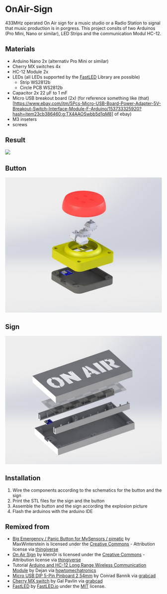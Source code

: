 # OnAir-Sign
433MHz operated On Air sign for a music studio or a Radio Station to signal that music production is in porgress. 
This project consits of two Arduinos (Pro Mini, Nano or similar), LED Strips and the communication Modul HC-12. 

## Materials
* Arduino Nano 2x (alternativ Pro Mini or similar)
* Cherry MX switches 4x
* HC-12 Module 2x 
* LEDs (all LEDs supported by the [FastLED](https://github.com/FastLED/FastLED) Library are possible)
  * Strip WS2812b 
  * Circle PCB WS2812b
* Capacitor 2x 22 µF to 1 mF
* Micro USB breakout board (2x) (for reference something like (that)[https://www.ebay.com/itm/5Pcs-Micro-USB-Board-Power-Adapter-5V-Breakout-Switch-Interface-Module-F-Arduino/153733325920?hash=item23cb386460:g:TX4AAOSwbb5d1qM8] of ebay)
* M3 inseters
* screws

## Result

![](media/result.gif)

## Button

![](media/Button.JPG)

## Sign

![](media/Sign.JPG)

## Installation

1. Wire the components according to the schematics for the button and the sign
1. Print the STL files for the sign and the button
1. Assemble the button and the sign according the explosion picture
1. Flash the arduinos with the arduino IDE

## Remixed from

* [Big Emergency / Panic Button for MySensors / pimatic](https://www.thingiverse.com/thing:1406545) by MaxWinterstein is licensed under the [Creative Commons](http://creativecommons.org/licenses/by/3.0/) - Attribution license via [thingiverse](https://www.thingiverse.com/)
* [On Air Sign](https://www.thingiverse.com/thing:2847029) by klein0r is licensed under the [Creative Commons](http://creativecommons.org/licenses/by/3.0/) - Attribution license via [thingiverse](https://www.thingiverse.com/)
* Tutorial [Arduino and HC-12 Long Range Wireless Communication Module](https://howtomechatronics.com/tutorials/arduino/arduino-and-hc-12-long-range-wireless-communication-module/) by Dejan via [howtomechatronics](https://howtomechatronics.com/)
* [Micro USB DIP 5-Pin Pinboard 2,54mm](https://grabcad.com/library/micro-usb-dip-5-pin-pinboard-2-54mm-1) by Conrad Bannik via [grabcad](https://grabcad.com/)
* [Cherry MX switch](https://grabcad.com/library/cherry-mx-switch-2) by Gal Pavlin via [grabcad](https://grabcad.com/)
* [FastLED](https://github.com/FastLED/FastLED) by [FastLED.io](http://fastled.io/) under the [MIT](https://opensource.org/licenses/mit-license.php) license.
